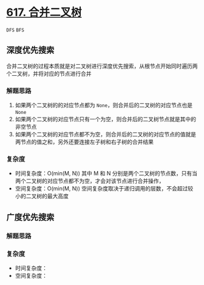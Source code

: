 # [617. 合并二叉树](https://leetcode-cn.com/problems/merge-two-binary-trees/solution/he-bing-er-cha-shu-by-leetcode-solution/)

`DFS` `BFS`

## 深度优先搜索

合并二叉树的过程本质就是对二叉树进行深度优先搜索，从根节点开始同时遍历两个二叉树，并将对应的节点进行合并

### 解题思路

1. 如果两个二叉树的的对应节点都为 `None`，则合并后的二叉树的对应节点也是 `None`
2. 如果两个二叉树的对应节点只有一个为空，则合并后的二叉树节点就是其中的非空节点
3. 如果两个二叉树的对应节点都不为空，则合并后的二叉树的对应节点的值就是两节点的值之和，另外还要连接左子树和右子树的合并结果

### 复杂度

- 时间复杂度：O(min(M, N)) 其中 M 和 N 分别是两个二叉树的节点数，只有当两个二叉树的对应节点都不为空，才会对该节点进行合并操作，
- 空间复杂度：O(min(M, N)) 空间复杂度取决于递归调用的层数，不会超过较小的二叉树的最大高度

## 广度优先搜索

### 解题思路

### 复杂度

- 时间复杂度：
- 空间复杂度：
